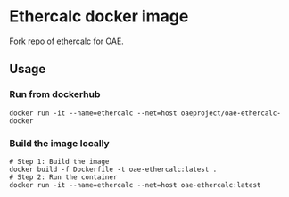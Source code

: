 # Ethercalc docker image

Fork repo of ethercalc for OAE.

## Usage

### Run from dockerhub

```
docker run -it --name=ethercalc --net=host oaeproject/oae-ethercalc-docker
```

### Build the image locally

```
# Step 1: Build the image
docker build -f Dockerfile -t oae-ethercalc:latest .
# Step 2: Run the container
docker run -it --name=ethercalc --net=host oae-ethercalc:latest
```
